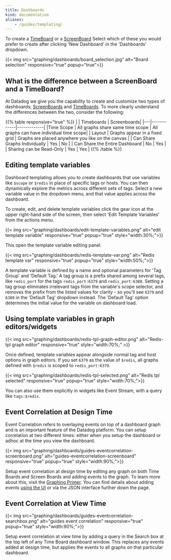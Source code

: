 ```yaml
---
title: Dashboards
kind: documentation
aliases:
    - /guides/templating/
---
```


To create a [TimeBoard][3] or a [ScreenBoard][4] Select which of these you would prefer to create after clicking 'New Dashboard' in the 'Dashboards' dropdown.

{{< img src="graphing/dashboards/board_selection.jpg" alt="Board selection" responsive="true" popup="true">}}

## What is the difference between a ScreenBoard and a TimeBoard?

At Datadog we give you the capability to create and customize two types of dashboards; [ScreenBoards][5] and [TimeBoards][6]. To more clearly understand the differences between the two, consider the following:

{{% table responsive="true" %}}
|  | Timeboards | Screenboards|
|---|------------|-------------|
|Time Scope | All graphs share same time scope | All graphs can have individual time scope|
| Layout  | Graphs appear in a fixed grid  | Graphs are placed anywhere you like on the canvas |
| Can Share Graphs Individually | Yes | No |
| Can Share the Entire Dashboard | No | Yes |
| Sharing can be Read-Only | Yes | Yes |
{{% /table %}}

## Editing template variables

Dashboard templating allows you to create dashboards that use variables like `$scope` or `$redis` in place of specific tags or hosts. You can then dynamically explore the metrics across different sets of tags. Select a new variable value in the dropdown menu, and that value applies across the dashboard.

To create, edit, and delete template variables click the gear icon at the upper right-hand side of the screen, then select 'Edit Template Variables' from the actions menu.

{{< img src="graphing/dashboards/edit-template-variables.png" alt="edit template variable" responsive="true" popup="true" style="width:30%;">}}

This open the template variable editing panel.

{{< img src="graphing/dashboards/redis-template-var.png" alt="Redis template var" responsive="true" popup="true" style="width:50%;">}}

A template variable is defined by a name and optional parameters for 'Tag Group' and 'Default Tag.' A tag group is a prefix shared among several tags, like `redis_port` for the tags `redis_port:6379` and `redis_port:6380`. Setting a tag group eliminates irrelevant tags from the variable's scope selector, and removes the prefix from the listed values for clarity - so you'll see `6379` and `6380` in the 'Default Tag' dropdown instead. The 'Default Tag' option determines the initial value for the variable on dashboard load.

## Using template variables in graph editors/widgets

{{< img src="graphing/dashboards/redis-tpl-graph-editor.png" alt="Redis-tpl graph editor" responsive="true" style="width:70%;" >}}

Once defined, template variables appear alongside normal tag and host options in graph editors. If you set `6379` as the value of `$redis`, all graphs defined with `$redis` is scoped to `redis_port:6379`.

{{< img src="graphing/dashboards/redis-tpl-selected.png" alt="Redis tpl selected" responsive="true" popup="true" style="width:70%;">}}

You can also use them explicitly in widgets like Event Stream, with a query like `tags:$redis`.


## Event Correlation at Design Time
Event Correlation refers to overlaying events on top of a dashboard graph and is an important feature of the Datadog platform. You can setup correlation at two different times: either when you setup the dashboard or adhoc at the time you view the dashboard.

{{< img src="graphing/dashboards/guides-eventcorrelation-screenboard.png" alt="guides-eventcorrelation-screenboard" responsive="true" popup="true" style="width:90%;">}}

Setup event correlation at design time by editing any graph on both Time Boards and Screen Boards and adding events to the graph. To learn more about this, visit the [Graphing Primer][1]. You can find details about adding events [using the UI][2] or via the JSON interface further down the page.

## Event Correlation at View Time

{{< img src="graphing/dashboards/guides-eventcorrelation-searchbox.png" alt="guides event correlation" responsive="true" popup="true" style="width:90%;">}}

Setup event correlation at view time by adding a query in the Search box at the top left of any Time Board dashboard window. This replaces any events added at design time, but applies the events to all graphs on that particular dashboard.

[1]: /graphing/
[2]: /graphing/event_stream/
[3]: /graphing/dashboards/timeboard/
[4]: /graphing/dashboards/screenboard/
[5]: /graphing/dashboards/screenboard
[6]: /graphing/dashboards/timeboard
